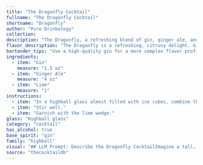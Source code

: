 ```yaml
---
title: "The Dragonfly Cocktail"
fullname: "The Dragonfly Cocktail"
shortname: "Dragonfly"
author: "Pure Drinkology"
collection:
description: "The Dragonfly, a refreshing blend of gin, ginger ale, and lime, belongs to the Highball family.  Its origins are likely rooted in the early 20th century, when gin cocktails enjoyed a surge in popularity, with the addition of ginger ale providing a bubbly, spicy kick. "
flavor_description: "The Dragonfly is a refreshing, citrusy delight. Gin's botanicals and juniper shine through, balanced by the crisp bite of ginger ale and lime's tart acidity. It's a light and bubbly cocktail, with the ginger spice adding a subtle warmth that lingers on the palate. Ideal for a warm day or as a pre-dinner aperitif. "
bartender_tips: "Use a high-quality gin for a more complex flavor profile. Muddle a lime wedge in the bottom of the glass for added zest. Fill with ice and top with ginger ale, gently stirring to avoid over-carbonation. Garnish with a lime wheel or a sprig of fresh mint. "
ingredients:
  - item: "Gin"
    measure: "1.5 oz"
  - item: "Ginger Ale"
    measure: "4 oz"
  - item: "Lime"
    measure: "1"
instructions:
  - item: "In a highball glass almost filled with ice cubes, combine the gin and ginger ale."
  - item: "Stir well."
  - item: "Garnish with the lime wedge."
glass: "Highball glass"
category: "cocktail"
has_alcohol: true
base_spirit: "gin"
family: "highball"
visual: "## LLM Prompt: Describe the Dragonfly CocktailImagine a tall, slender glass filled with a vibrant, effervescent liquid.  The base is a clear, crisp gin, its juniper notes faintly discernible.  Above it, a cascade of pale golden ginger ale bubbles delicately, creating a mesmerizing, constantly shifting pattern.  A thin, crescent-shaped slice of lime rests on the rim of the glass, its green hue providing a refreshing contrast to the golden liquid.  The cocktail is garnished with a sprig of fresh mint, its verdant leaves adding a touch of aromatic freshness. **Describe the Dragonfly cocktail using the following elements:*** **Visuals:** How does the cocktail look in the glass? What are the colors and textures?* **Sensory details:** Describe the scent and the sound of the cocktail. * **Overall impression:** What emotions does the cocktail evoke?  Is it refreshing, invigorating, sophisticated? Please provide a detailed description of the Dragonfly cocktail, capturing its beauty and allure. "
source: "thecocktaildb"
---
```


